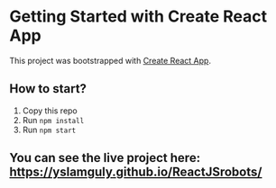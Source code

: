 # Getting Started with Create React App

This project was bootstrapped with [Create React App](https://github.com/facebook/create-react-app).

## How to start?

1. Copy this repo
2. Run `npm install`
3. Run `npm start`

## You can see the live project here: https://yslamguly.github.io/ReactJSrobots/
